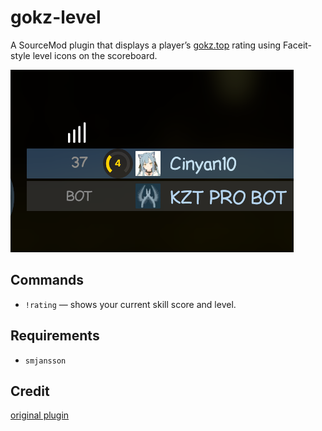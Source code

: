 ﻿# gokz-level

A SourceMod plugin that displays a player’s [gokz.top](https://gokz.top) rating using Faceit-style level icons on the scoreboard.

![image of the plugin](image.png)

## Commands

- `!rating` — shows your current skill score and level.

## Requirements

- `smjansson`

## Credit

[original plugin](https://forums.alliedmods.net/showthread.php?t=324610)
